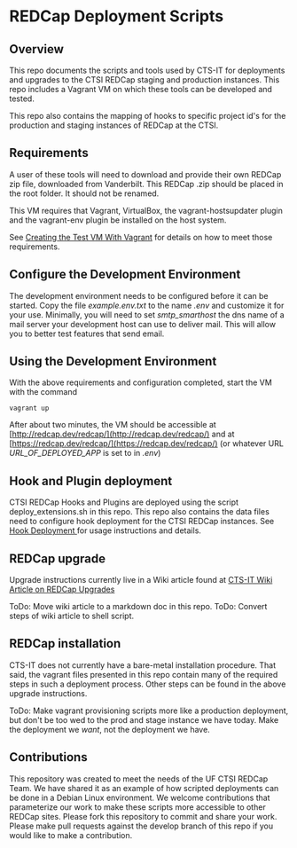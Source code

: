 # REDCap Deployment Scripts

## Overview

This repo documents the scripts and tools used by CTS-IT for deployments and
upgrades to the CTSI REDCap staging and production instances. This repo
includes a Vagrant VM on which these tools can be developed and tested.

This repo also contains the mapping of hooks to specific project id's for the
production and staging instances of REDCap at the CTSI.


## Requirements

A user of these tools will need to download and provide their own REDCap zip file,
downloaded from Vanderbilt. This REDCap .zip should be placed in the root folder.
It should not be renamed.

This VM requires that Vagrant, VirtualBox, the vagrant-hostsupdater plugin and the vagrant-env plugin be installed on the host system.

See [Creating the Test VM With Vagrant](docs/creating_the_test_vm_with_vagrant.rst) for details on how to meet those requirements.


## Configure the Development Environment

The development environment needs to be configured before it can be started.
Copy the file _example.env.txt_ to the name _.env_ and customize it for your
use. Minimally, you will need to set _smtp\_smarthost_ the dns name of a mail
server your development host can use to deliver mail.  This will allow you to
better test features that send email.

## Using the Development Environment

With the above requirements and configuration completed, start the VM with the command

    vagrant up

After about two minutes, the VM should be accessible at [http://redcap.dev/redcap/](http://redcap.dev/redcap/) and at [https://redcap.dev/redcap/](https://redcap.dev/redcap/) (or whatever URL _URL\_OF\_DEPLOYED\_APP_ is set to in _.env_)


## Hook and Plugin deployment

CTSI REDCap Hooks and Plugins are deployed using the script
deploy_extensions.sh in this repo.  This repo also contains the data files
need to configure hook deployment for the CTSI REDCap instances.  See [Hook
Deployment ](README-hooks.md) for usage instructions and details.


## REDCap upgrade

Upgrade instructions currently live in a Wiki article found at
[CTS-IT Wiki Article on REDCap Upgrades](https://ctsit-forge.ctsi.ufl.edu/projects/redcap/wiki/REDCap_Upgrade_Instructions)

ToDo: Move wiki article to a markdown doc in this repo.
ToDo: Convert steps of wiki article to shell script.


## REDCap installation

CTS-IT does not currently have a bare-metal installation procedure. That said, the
vagrant files presented in this repo contain many of the required steps in
such a deployment process. Other steps can be found in the above upgrade
instructions.

ToDo: Make vagrant provisioning scripts more like a production deployment, but
don't be too wed to the prod and stage instance we have today.  Make the
deployment we _want_, not the deployment we have.


## Contributions

This repository was created to meet the needs of the UF CTSI REDCap Team.  We
have shared it as an example of how scripted deployments can be done in a
Debian Linux environment.  We welcome contributions that parameterize our work
to make these scripts more accessible to other REDCap sites.  Please fork this
repository to commit and share your work.  Please make pull requests against
the develop branch of this repo if you would like to make a contribution.
